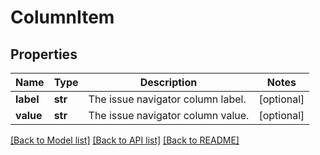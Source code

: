 # ColumnItem

## Properties
Name | Type | Description | Notes
------------ | ------------- | ------------- | -------------
**label** | **str** | The issue navigator column label. | [optional] 
**value** | **str** | The issue navigator column value. | [optional] 

[[Back to Model list]](../README.md#documentation-for-models) [[Back to API list]](../README.md#documentation-for-api-endpoints) [[Back to README]](../README.md)

